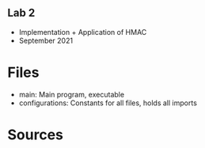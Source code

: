 ## Lab 2
* Implementation + Application of HMAC
* September 2021

# Files
* main: Main program, executable
* configurations:   Constants for all files, holds all imports

# Sources